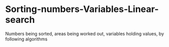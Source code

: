 # Sorting-numbers-Variables-Linear-search
Numbers being sorted, areas being worked out, variables holding values, by following algorithms
